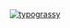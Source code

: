  <div align="center">
  <a href="https://github.com/kawarimidoll/typograssy">
    <img alt="typograssy" src="https://typograssy.deno.dev/api?text=KABINET%20PROFILAKTIKI&l0=2e2e2e&l1=ba00ff&l2=c800ff&l3=bb00ff&l4=8c00ff&bg=000000&speed=1000">

